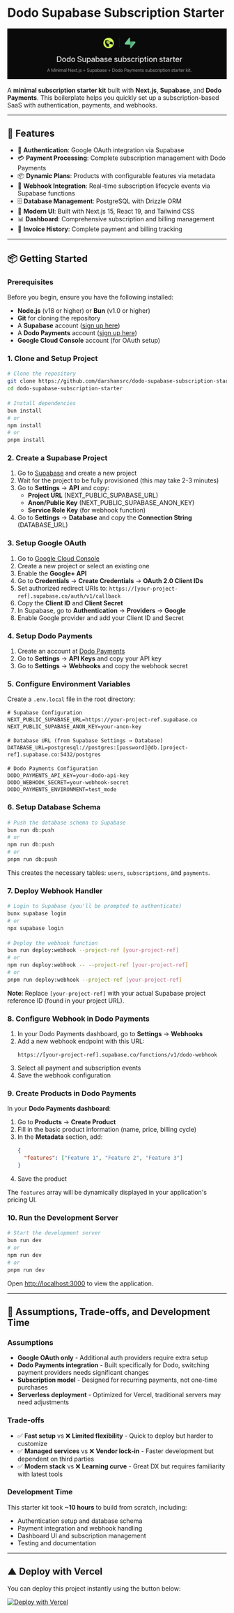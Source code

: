 # Dodo Supabase Subscription Starter

<img src="./public/readme-banner.png" />

A **minimal subscription starter kit** built with **Next.js**, **Supabase**, and **Dodo Payments**.
This boilerplate helps you quickly set up a subscription-based SaaS with authentication, payments, and webhooks.

---

## 🚀 Features

- 🔑 **Authentication**: Google OAuth integration via Supabase
- 💳 **Payment Processing**: Complete subscription management with Dodo Payments
- 📦 **Dynamic Plans**: Products with configurable features via metadata
- 📡 **Webhook Integration**: Real-time subscription lifecycle events via Supabase functions
- 🗄️ **Database Management**: PostgreSQL with Drizzle ORM
- 🎨 **Modern UI**: Built with Next.js 15, React 19, and Tailwind CSS
- 📊 **Dashboard**: Comprehensive subscription and billing management
- 📜 **Invoice History**: Complete payment and billing tracking

---

## 📦 Getting Started

### Prerequisites

Before you begin, ensure you have the following installed:

- **Node.js** (v18 or higher) or **Bun** (v1.0 or higher)
- **Git** for cloning the repository
- A **Supabase** account ([sign up here](https://app.supabase.com))
- A **Dodo Payments** account ([sign up here](https://dashboard.dodopayments.com))
- **Google Cloud Console** account (for OAuth setup)

### 1. Clone and Setup Project

```bash
# Clone the repository
git clone https://github.com/darshansrc/dodo-supabase-subscription-starter.git
cd dodo-supabase-subscription-starter

# Install dependencies
bun install
# or
npm install
# or
pnpm install
```

### 2. Create a Supabase Project

1. Go to [Supabase](https://app.supabase.com) and create a new project
2. Wait for the project to be fully provisioned (this may take 2-3 minutes)
3. Go to **Settings** → **API** and copy:
   - **Project URL** (NEXT_PUBLIC_SUPABASE_URL)
   - **Anon/Public Key** (NEXT_PUBLIC_SUPABASE_ANON_KEY)
   - **Service Role Key** (for webhook function)
4. Go to **Settings** → **Database** and copy the **Connection String** (DATABASE_URL)

### 3. Setup Google OAuth

1. Go to [Google Cloud Console](https://console.cloud.google.com)
2. Create a new project or select an existing one
3. Enable the **Google+ API**
4. Go to **Credentials** → **Create Credentials** → **OAuth 2.0 Client IDs**
5. Set authorized redirect URIs to: `https://[your-project-ref].supabase.co/auth/v1/callback`
6. Copy the **Client ID** and **Client Secret**
7. In Supabase, go to **Authentication** → **Providers** → **Google**
8. Enable Google provider and add your Client ID and Secret

### 4. Setup Dodo Payments

1. Create an account at [Dodo Payments](https://dashboard.dodopayments.com)
2. Go to **Settings** → **API Keys** and copy your API key
3. Go to **Settings** → **Webhooks** and copy the webhook secret

### 5. Configure Environment Variables

Create a `.env.local` file in the root directory:

```env
# Supabase Configuration
NEXT_PUBLIC_SUPABASE_URL=https://your-project-ref.supabase.co
NEXT_PUBLIC_SUPABASE_ANON_KEY=your-anon-key

# Database URL (from Supabase Settings → Database)
DATABASE_URL=postgresql://postgres:[password]@db.[project-ref].supabase.co:5432/postgres

# Dodo Payments Configuration
DODO_PAYMENTS_API_KEY=your-dodo-api-key
DODO_WEBHOOK_SECRET=your-webhook-secret
DODO_PAYMENTS_ENVIRONMENT=test_mode
```

### 6. Setup Database Schema

```bash
# Push the database schema to Supabase
bun run db:push
# or
npm run db:push
# or
pnpm run db:push
```

This creates the necessary tables: `users`, `subscriptions`, and `payments`.

### 7. Deploy Webhook Handler

```bash
# Login to Supabase (you'll be prompted to authenticate)
bunx supabase login
# or
npx supabase login

# Deploy the webhook function
bun run deploy:webhook --project-ref [your-project-ref]
# or
npm run deploy:webhook -- --project-ref [your-project-ref]
# or
pnpm run deploy:webhook --project-ref [your-project-ref]
```

**Note**: Replace `[your-project-ref]` with your actual Supabase project reference ID (found in your project URL).

### 8. Configure Webhook in Dodo Payments

1. In your Dodo Payments dashboard, go to **Settings** → **Webhooks**
2. Add a new webhook endpoint with this URL:
   ```
   https://[your-project-ref].supabase.co/functions/v1/dodo-webhook
   ```
3. Select all payment and subscription events
4. Save the webhook configuration

### 9. Create Products in Dodo Payments

In your **Dodo Payments dashboard**:

1. Go to **Products** → **Create Product**
2. Fill in the basic product information (name, price, billing cycle)
3. In the **Metadata** section, add:
   ```json
   {
     "features": ["Feature 1", "Feature 2", "Feature 3"]
   }
   ```
4. Save the product

The `features` array will be dynamically displayed in your application's pricing UI.

### 10. Run the Development Server

```bash
# Start the development server
bun run dev
# or
npm run dev
# or
pnpm run dev
```

Open [http://localhost:3000](http://localhost:3000) to view the application.

---

## 🎯 Assumptions, Trade-offs, and Development Time

### Assumptions

- **Google OAuth only** - Additional auth providers require extra setup
- **Dodo Payments integration** - Built specifically for Dodo, switching payment providers needs significant changes
- **Subscription model** - Designed for recurring payments, not one-time purchases
- **Serverless deployment** - Optimized for Vercel, traditional servers may need adjustments

### Trade-offs

- ✅ **Fast setup** vs ❌ **Limited flexibility** - Quick to deploy but harder to customize
- ✅ **Managed services** vs ❌ **Vendor lock-in** - Faster development but dependent on third parties
- ✅ **Modern stack** vs ❌ **Learning curve** - Great DX but requires familiarity with latest tools

### Development Time

This starter kit took **~10 hours** to build from scratch, including:

- Authentication setup and database schema
- Payment integration and webhook handling
- Dashboard UI and subscription management
- Testing and documentation

---

## ▲ Deploy with Vercel

You can deploy this project instantly using the button below:

[![Deploy with Vercel](https://vercel.com/button)](https://vercel.com/new/clone?repository-url=https://github.com/darshansrc/dodo-supabase-subscription-starter&env=NEXT_PUBLIC_SUPABASE_URL,NEXT_PUBLIC_SUPABASE_ANON_KEY,DATABASE_URL,DODO_PAYMENTS_API_KEY,DODO_WEBHOOK_SECRET,DODO_PAYMENTS_ENVIRONMENT)
